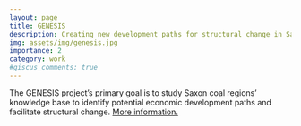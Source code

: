 ```yaml
---
layout: page
title: GENESIS
description: Creating new development paths for structural change in Saxony
img: assets/img/genesis.jpg
importance: 2
category: work
#giscus_comments: true
---
```


The GENESIS project’s primary goal is to study Saxon coal regions’ knowledge base to identify potential economic development paths and facilitate structural change. <a href="https://www.imw.fraunhofer.de/de/forschung/reg-transformation-innovationspol/innovationspolitik/projekte/genesis.html">More information.</a>
